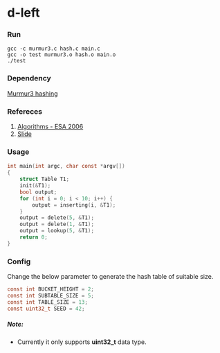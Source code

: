 # d-left

### Run
```
gcc -c murmur3.c hash.c main.c
gcc -o test murmur3.o hash.o main.o
./test
```

### Dependency
[Murmur3 hashing](https://github.com/PeterScott/murmur3)

### Refereces
1. [Algorithms - ESA 2006](https://books.google.co.in/books?id=eKOoCAAAQBAJ&pg=PA688&lpg=PA688&dq=d-left+deletion+hashing&source=bl&ots=_t4AgfeEqs&sig=6pc27jDRL5SybempvGOaUr62jlE&hl=en&sa=X&redir_esc=y#v=onepage&q=d-left%20hashing&f=false)
2. [Slide](http://www.arl.wustl.edu/~jst/cse/577/lec/exactMatch.pdf)


### Usage
```c
int main(int argc, char const *argv[])
{
	struct Table T1;
	init(&T1);
	bool output;
	for (int i = 0; i < 10; i++) {
		output = inserting(i, &T1);
	}
	output = delete(5, &T1);
	output = delete(1, &T1);
	output = lookup(5, &T1);
	return 0;
}
```

### Config
Change the below parameter to generate the hash table of suitable size.
```c
const int BUCKET_HEIGHT = 2;
const int SUBTABLE_SIZE = 5;
const int TABLE_SIZE = 13;
const uint32_t SEED = 42;
```
##### Note: 
* Currently it only supports **uint32_t** data type.
